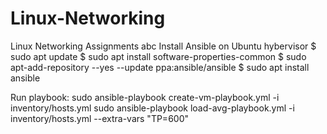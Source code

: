 # Linux-Networking
Linux Networking Assignments
abc
Install Ansible on Ubuntu hybervisor
$ sudo apt update
$ sudo apt install software-properties-common
$ sudo apt-add-repository --yes --update ppa:ansible/ansible
$ sudo apt install ansible


Run playbook:
sudo ansible-playbook create-vm-playbook.yml -i inventory/hosts.yml
sudo ansible-playbook load-avg-playbook.yml -i inventory/hosts.yml  --extra-vars "TP=600"
